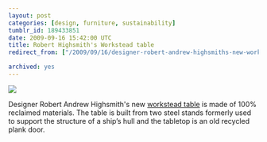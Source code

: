 ```yaml
---
layout: post
categories: [design, furniture, sustainability]
tumblr_id: 189433851  
date: 2009-09-16 15:42:00 UTC
title: Robert Highsmith's Workstead table
redirect_from: ["/2009/09/16/designer-robert-andrew-highsmiths-new-workstead.html"]

archived: yes
---
```


[![](//farm6.static.flickr.com/5090/5383267626_d2cc6ae3ac_z.jpg)](http://www.designspongeonline.com/2009/09/workstead.html)

Designer Robert Andrew Highsmith's new [workstead table](http://www.workstead.com/TEMPLATES/Exciting%20Machinery_Table_1.dwt) is made of 100% reclaimed materials. The table is built from two steel stands formerly used to support the structure of a ship’s hull and the tabletop is an old recycled plank door.
